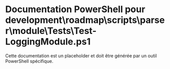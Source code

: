 # Documentation PowerShell pour development\roadmap\scripts\parser\module\Tests\Test-LoggingModule.ps1

Cette documentation est un placeholder et doit être générée par un outil PowerShell spécifique.
